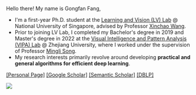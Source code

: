 Hello there! My name is Gongfan Fang,

* I'm a first-year Ph.D. student at the <a href="http://lv-nus.org/">Learning and Vision (LV) Lab</a> @ National University of Singapore, advised by Professor <a href="https://sites.google.com/site/sitexinchaowang/">Xinchao Wang</a>. 
* Prior to joining LV Lab, I completed my Bachelor's degree in 2019 and Master's degree in 2022 at the <a href="https://www.vipazoo.cn/">Visual Intelligence and Pattern Analysis (VIPA) Lab</a> @ Zhejiang University, where I worked under the supervision of Professor <a href="https://person.zju.edu.cn/en/msong">Mingli Song</a>. 
* My research interests primarily revolve around developing **practical and general algorithms for efficient deep learning**. 

[[Personal Page]](https://fangggf.github.io/)
[[Google Scholar]](https://scholar.google.com/citations?user=489YZ_kAAAAJ&hl=en)
[[Semantic Scholar]](https://www.semanticscholar.org/author/Gongfan-Fang/150110431)
[[DBLP]](https://dblp.org/pid/243/5768.html)


<picture>
<source 
  srcset="https://github-readme-stats.vercel.app/api?username=VainF&show_icons=true&theme=calm"
  media="(prefers-color-scheme: dark)"
/>
<source
  srcset="https://github-readme-stats.vercel.app/api?username=VainF&show_icons=true&theme=calm"
  media="(prefers-color-scheme: light), (prefers-color-scheme: no-preference)"
/>
<img src="https://github-readme-stats.vercel.app/api?username=VainF&show_icons=true&theme=calm" />
</picture>
